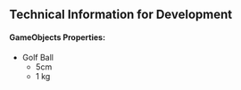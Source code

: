 ## Technical Information for Development

#### GameObjects Properties:
- Golf Ball
  - 5cm
  - 1 kg
